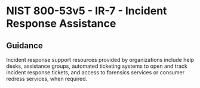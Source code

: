 # NIST 800-53v5 - IR-7 - Incident Response Assistance
## Guidance
Incident response support resources provided by organizations include help desks, assistance groups, automated ticketing systems to open and track incident response tickets, and access to forensics services or consumer redress services, when required.